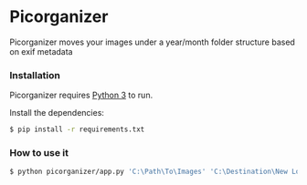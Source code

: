 # Picorganizer

Picorganizer moves your images under a year/month folder structure based on exif metadata

### Installation

Picorganizer requires [Python 3](https://www.python.org/) to run.

Install the dependencies:

```sh
$ pip install -r requirements.txt
```

### How to use it

```sh
$ python picorganizer/app.py 'C:\Path\To\Images' 'C:\Destination\New Location'
```
